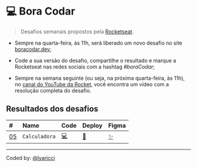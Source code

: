 # 💻 Bora Codar

> Desafios semanais propostos pela [Rocketseat](https://app.rocketseat.com.br/).

- Sempre na quarta-feira, às 11h, será liberado um novo desafio no site [boracodar.dev](https://boracodar.dev);

- Code a sua versão do desafio, compartilhe o resultado e marque a Rocketseat nas redes sociais com a hashtag *#boraCodar*;

- Sempre na semana seguinte (ou seja, na próxima quarta-feira, às 11h), no [canal do YouTube da Rocket](https://www.youtube.com/@rocketseat), você encontra um vídeo com a resolução completa do desafio.

## Resultados dos desafios

| #    | Name           | Code    | Deploy | Figma |
| :--- | :------------- | :------ | :------|:------|
| [05](https://github.com/lyaricci/boraCodar-rocketseat/tree/main/05) | `Calculadora` |  [💻](https://github.com/lyaricci/boraCodar-rocketseat/tree/main/05) |[🚀](https://lya-boracodar05-rocketseat.netlify.app/) | [✨](https://www.figma.com/community/file/1202607074523509182) |

---

Coded by: [@lyaricci](https://www.linkedin.com/in/nathalya-ricci/)
